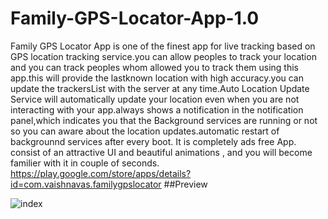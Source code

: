 # Family-GPS-Locator-App-1.0
Family GPS Locator App is one of the finest app for live tracking based on GPS location tracking service.you can allow peoples to track your location and you can track peoples whom 
allowed you to track them using this app.this will provide the lastknown location with high accuracy.you can update the trackersList with the server at any time.Auto Location Update
Service will automatically update your location even when you are not interacting with your app.always shows a notification in the notification panel,which indicates you that the
Background  services are running or not so you can aware about the location updates.automatic restart of backgrounnd services after every boot. It is completely ads free App. consist
of an attractive UI and beautiful animations , and you will become familier with it in couple of seconds.
https://play.google.com/store/apps/details?id=com.vaishnavas.familygpslocator
##Preview


![index](https://user-images.githubusercontent.com/60743167/93661091-acc48f00-fa72-11ea-812b-4728eb398c4d.jpeg)
